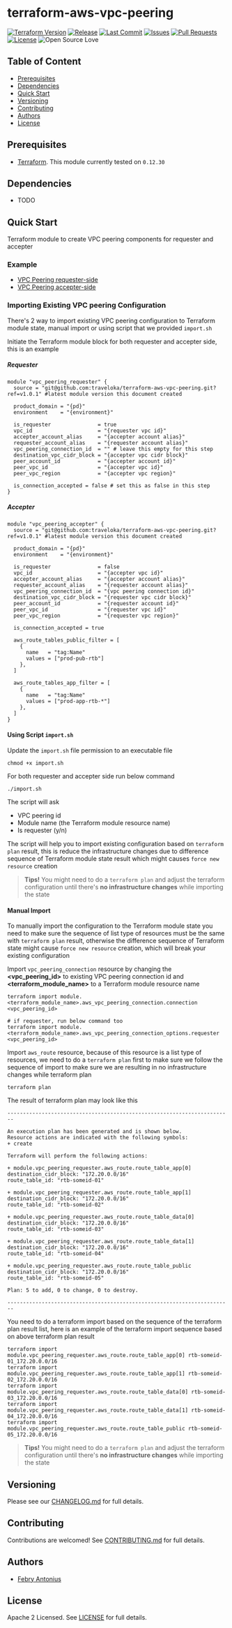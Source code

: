 # terraform-aws-vpc-peering

[![Terraform Version](https://img.shields.io/badge/Terraform%20Version-%3E=0.12.0-blue.svg)](https://releases.hashicorp.com/terraform/)
[![Release](https://img.shields.io/github/release/traveloka/terraform-aws-vpc-peering.svg)](https://github.com/traveloka/terraform-aws-vpc-peering/releases)
[![Last Commit](https://img.shields.io/github/last-commit/traveloka/terraform-aws-vpc-peering.svg)](https://github.com/traveloka/terraform-aws-vpc-peering/commits/master)
[![Issues](https://img.shields.io/github/issues/traveloka/terraform-aws-vpc-peering.svg)](https://github.com/traveloka/terraform-aws-vpc-peering/issues)
[![Pull Requests](https://img.shields.io/github/issues-pr/traveloka/terraform-aws-vpc-peering.svg)](https://github.com/traveloka/terraform-aws-vpc-peering/pulls)
[![License](https://img.shields.io/github/license/traveloka/terraform-aws-vpc-peering.svg)](https://github.com/traveloka/terraform-aws-vpc-peering/blob/master/LICENSE)
![Open Source Love](https://badges.frapsoft.com/os/v1/open-source.png?v=103)

## Table of Content

- [Prerequisites](#Prerequisites)
- [Dependencies](#Dependencies)
- [Quick Start](#Quick-Start)
- [Versioning](#Versioning)
- [Contributing](#Contributing)
- [Authors](#Authors)
- [License](#License)

## Prerequisites

- [Terraform](https://releases.hashicorp.com/terraform/). This module currently tested on `0.12.30`

## Dependencies

- TODO

## Quick Start

Terraform module to create VPC peering components for requester and accepter

### Example
* [VPC Peering requester-side](https://github.com/traveloka/terraform-aws-vpc-peering/tree/master/examples/requester)
* [VPC Peering accepter-side](https://github.com/traveloka/terraform-aws-vpc-peering/tree/master/examples/accepter)

<!-- BEGINNING OF PRE-COMMIT-TERRAFORM DOCS HOOK -->

<!-- END OF PRE-COMMIT-TERRAFORM DOCS HOOK -->

### Importing Existing VPC peering Configuration
There's 2 way to import existing VPC peering configuration to Terraform module state, manual import or using script that we provided `import.sh`

Initiate the Terraform module block for both requester and accepter side, this is an example

##### Requester
```
module "vpc_peering_requester" {
  source = "git@github.com:traveloka/terraform-aws-vpc-peering.git?ref=v1.0.1" #latest module version this document created

  product_domain = "{pd}"
  environment    = "{environment}"

  is_requester               = true
  vpc_id                     = "{requester vpc id}"
  accepter_account_alias     = "{accepter account alias}"
  requester_account_alias    = "{requester account alias}"
  vpc_peering_connection_id  = "" # leave this empty for this step
  destination_vpc_cidr_block = "{accepter vpc cidr block}"
  peer_account_id            = "{accepter account id}"
  peer_vpc_id                = "{accepter vpc id}"
  peer_vpc_region            = "{accepter vpc region}"

  is_connection_accepted = false # set this as false in this step
}
```

##### Accepter
```
module "vpc_peering_accepter" {
  source = "git@github.com:traveloka/terraform-aws-vpc-peering.git?ref=v1.0.1" #latest module version this document created

  product_domain = "{pd}"
  environment    = "{environment}"

  is_requester               = false
  vpc_id                     = "{accepter vpc id}"
  accepter_account_alias     = "{accepter account alias}"
  requester_account_alias    = "{requester account alias}"
  vpc_peering_connection_id  = "{vpc peering connection id}"
  destination_vpc_cidr_block = "{requester vpc cidr block}"
  peer_account_id            = "{requester account id}"
  peer_vpc_id                = "{requester vpc id}"
  peer_vpc_region            = "{requester vpc region}"

  is_connection_accepted = true

  aws_route_tables_public_filter = [
    {
      name   = "tag:Name"
      values = ["prod-pub-rtb"]
    },
  ]

  aws_route_tables_app_filter = [
    {
      name   = "tag:Name"
      values = ["prod-app-rtb-*"]
    },
  ]
}
```

#### Using Script `import.sh`
Update the `import.sh` file permission to an executable file
```shell script
chmod +x import.sh
```
For both requester and accepter side run below command
```shell script
./import.sh
```
The script will ask
* VPC peering id
* Module name (the Terraform module resource name)
* Is requester (y/n) 

The script will help you to import existing configuration based on `terraform plan` result, this is reduce the infrastructure changes due to difference sequence of Terraform module state result which might causes `force new resource` creation

> **Tips!** You might need to do a `terraform plan` and adjust the terraform configuration until there's **no infrastructure changes** while importing the state 

#### Manual Import
To manually import the configuration to the Terraform module state you need to make sure the sequence of list type of resources must be the same with `terraform plan` result, otherwise the difference sequence of Terraform state might cause `force new resource` creation, which will break your existing configuration

Import `vpc_peering_connection` resource by changing the **<vpc_peering_id>** to existing VPC peering connection id and **<terraform_module_name>** to a Terraform module resource name
```shell script
terraform import module.<terraform_module_name>.aws_vpc_peering_connection.connection <vpc_peering_id>

# if requester, run below command too
terraform import module.<terraform_module_name>.aws_vpc_peering_connection_options.requester <vpc_peering_id> 
```
Import `aws_route` resource, because of this resource is a list type of resources, we need to do a `terraform plan` first to make sure we follow the sequence of import to make sure we are resulting in no infrastructure changes while terraform plan
```shell script
terraform plan
```
The result of terraform plan may look like this
```shell script
------------------------------------------------------------------------

An execution plan has been generated and is shown below.
Resource actions are indicated with the following symbols:
+ create

Terraform will perform the following actions:

+ module.vpc_peering_requester.aws_route.route_table_app[0]
destination_cidr_block: "172.20.0.0/16"
route_table_id: "rtb-someid-01"

+ module.vpc_peering_requester.aws_route.route_table_app[1]
destination_cidr_block: "172.20.0.0/16"
route_table_id: "rtb-someid-02"

+ module.vpc_peering_requester.aws_route.route_table_data[0]
destination_cidr_block: "172.20.0.0/16"
route_table_id: "rtb-someid-03"

+ module.vpc_peering_requester.aws_route.route_table_data[1]
destination_cidr_block: "172.20.0.0/16"
route_table_id: "rtb-someid-04"

+ module.vpc_peering_requester.aws_route.route_table_public
destination_cidr_block: "172.20.0.0/16"
route_table_id: "rtb-someid-05"

Plan: 5 to add, 0 to change, 0 to destroy.

------------------------------------------------------------------------
```
You need to do a terraform import based on the sequence of the terraform plan result list, here is an example of the terraform import sequence based on above terraform plan result
```shell script
terraform import module.vpc_peering_requester.aws_route.route_table_app[0] rtb-someid-01_172.20.0.0/16
terraform import module.vpc_peering_requester.aws_route.route_table_app[1] rtb-someid-02_172.20.0.0/16
terraform import module.vpc_peering_requester.aws_route.route_table_data[0] rtb-someid-03_172.20.0.0/16
terraform import module.vpc_peering_requester.aws_route.route_table_data[1] rtb-someid-04_172.20.0.0/16
terraform import module.vpc_peering_requester.aws_route.route_table_public rtb-someid-05_172.20.0.0/16
```

> **Tips!** You might need to do a `terraform plan` and adjust the terraform configuration until there's **no infrastructure changes** while importing the state 

## Versioning

Please see our [CHANGELOG.md](./CHANGELOG.md) for full details.

## Contributing

Contributions are welcomed! See [CONTRIBUTING.md](./CONTRIBUTING.md) for full details.

## Authors

- [Febry Antonius](https://github.com/febryantonius)

## License

Apache 2 Licensed. See [LICENSE](./LICENSE) for full details.
